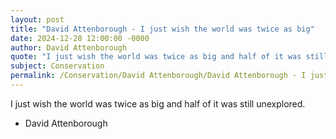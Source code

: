 ```yaml
---
layout: post
title: "David Attenborough - I just wish the world was twice as big"
date: 2024-12-28 12:00:00 -0000
author: David Attenborough
quote: "I just wish the world was twice as big and half of it was still unexplored."
subject: Conservation
permalink: /Conservation/David Attenborough/David Attenborough - I just wish the world was twice as big
---
```


I just wish the world was twice as big and half of it was still unexplored.

- David Attenborough
